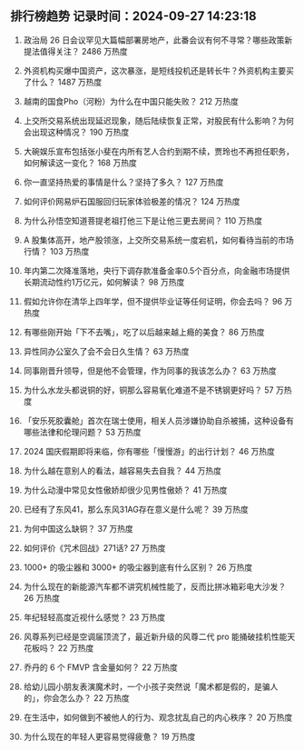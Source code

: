 
## 排行榜趋势 记录时间：2024-09-27 14:23:18
  
  1. 政治局 26 日会议罕见大篇幅部署房地产，此番会议有何不寻常？哪些政策新提法值得关注？ 2486 万热度
    
  2. 外资机构买爆中国资产，这次暴涨，是短线投机还是转长牛？外资机构主要买了什么？ 1487 万热度
    
  3. 越南的国食Pho（河粉）为什么在中国只能失败？ 212 万热度
    
  4. 上交所交易系统出现延迟现象，随后陆续恢复正常，对股民有什么影响？为何会出现这种情况？ 190 万热度
    
  5. 大碗娱乐宣布包括张小斐在内所有艺人合约到期不续，贾玲也不再担任职务，如何解读这一变化？ 168 万热度
    
  6. 你一直坚持热爱的事情是什么？坚持了多久？ 127 万热度
    
  7. 如何评价网易炉石国服回归玩家体验极差的情况？ 124 万热度
    
  8. 为什么孙悟空知道菩提老祖打他三下是让他三更去房间？ 110 万热度
    
  9. A 股集体高开，地产股领涨，上交所交易系统一度宕机，如何看待当前的市场行情？ 103 万热度
    
  10. 年内第二次降准落地，央行下调存款准备金率0.5个百分点，向金融市场提供长期流动性约1万亿元，如何解读？ 98 万热度
    
  11. 假如允许你在清华上四年学，但不提供毕业证等任何证明，你会去吗？ 96 万热度
    
  12. 有哪些刚开始「下不去嘴」，吃了以后越来越上瘾的美食？ 86 万热度
    
  13. 异性同办公室久了会不会日久生情？ 63 万热度
    
  14. 同事刚晋升领导，但是他不会管理，作为同事的我该怎么办？ 63 万热度
    
  15. 为什么水龙头都说铜的好，铜那么容易氧化难道不是不锈钢更好吗？ 57 万热度
    
  16. 「安乐死胶囊舱」首次在瑞士使用，相关人员涉嫌协助自杀被捕，这种设备有哪些法律和伦理问题？ 53 万热度
    
  17. 2024 国庆假期即将来临，你有哪些「慢慢游」的出行计划？ 46 万热度
    
  18. 为什么越在意别人的看法，越容易失去自我？ 44 万热度
    
  19. 为什么动漫中常见女性傲娇却很少见男性傲娇？ 41 万热度
    
  20. 已经有了东风41，那么东风31AG存在意义是什么呢？ 39 万热度
    
  21. 为何中国这么缺铜？ 37 万热度
    
  22. 如何评价《咒术回战》271话? 27 万热度
    
  23. 1000+ 的吸尘器和 3000+ 的吸尘器到底有什么区别？ 26 万热度
    
  24. 为什么现在的新能源汽车都不讲究机械性能了，反而比拼冰箱彩电大沙发？ 26 万热度
    
  25. 年纪轻轻高度近视什么感觉？ 23 万热度
    
  26. 风尊系列已经是空调届顶流了，最近新升级的风尊二代 pro 能捅破挂机性能天花板吗？ 22 万热度
    
  27. 乔丹的 6 个 FMVP 含金量如何？ 22 万热度
    
  28. 给幼儿园小朋友表演魔术时，一个小孩子突然说「魔术都是假的，是骗人的」，你会怎么办？ 22 万热度
    
  29. 在生活中，如何做到不被他人的行为、观念扰乱自己的内心秩序？ 20 万热度
    
  30. 为什么现在的年轻人更容易觉得疲惫？ 19 万热度
    
